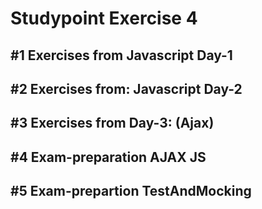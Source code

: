 # Studypoint Exercise 4

## #1 Exercises from Javascript Day-1

## #2 Exercises from: Javascript Day-2

## #3 Exercises from Day-3: (Ajax)

## #4 Exam-preparation AJAX JS



## #5 Exam-prepartion TestAndMocking